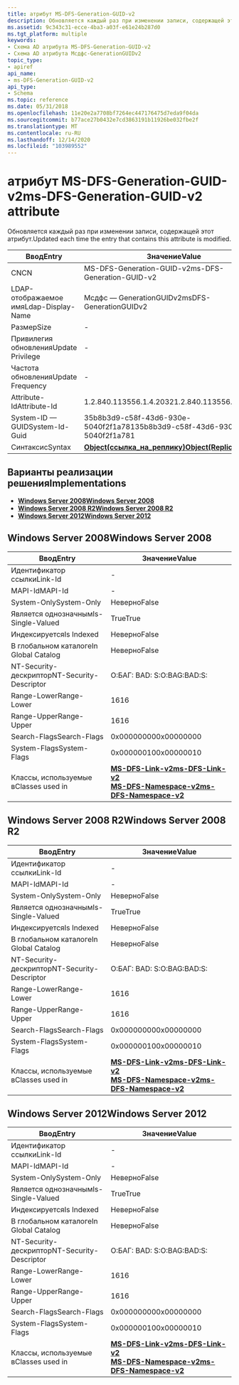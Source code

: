 ```yaml
---
title: атрибут MS-DFS-Generation-GUID-v2
description: Обновляется каждый раз при изменении записи, содержащей этот атрибут.
ms.assetid: 9c343c31-ecce-4ba3-a03f-e61e24b287d0
ms.tgt_platform: multiple
keywords:
- Схема AD атрибута MS-DFS-Generation-GUID-v2
- Схема AD атрибута Мсдфс-GenerationGUIDv2
topic_type:
- apiref
api_name:
- ms-DFS-Generation-GUID-v2
api_type:
- Schema
ms.topic: reference
ms.date: 05/31/2018
ms.openlocfilehash: 11e20e2a7708bf7264ec447176475d7eda9f04da
ms.sourcegitcommit: b77ace27b0432e7cd3863191b11926be032fbe2f
ms.translationtype: MT
ms.contentlocale: ru-RU
ms.lasthandoff: 12/14/2020
ms.locfileid: "103989552"
---
```

# <a name="ms-dfs-generation-guid-v2-attribute"></a><span data-ttu-id="eeb50-105">атрибут MS-DFS-Generation-GUID-v2</span><span class="sxs-lookup"><span data-stu-id="eeb50-105">ms-DFS-Generation-GUID-v2 attribute</span></span>

<span data-ttu-id="eeb50-106">Обновляется каждый раз при изменении записи, содержащей этот атрибут.</span><span class="sxs-lookup"><span data-stu-id="eeb50-106">Updated each time the entry that contains this attribute is modified.</span></span>



| <span data-ttu-id="eeb50-107">Ввод</span><span class="sxs-lookup"><span data-stu-id="eeb50-107">Entry</span></span> | <span data-ttu-id="eeb50-108">Значение</span><span class="sxs-lookup"><span data-stu-id="eeb50-108">Value</span></span> |
|-------------------|-------------------------------------------------------|
| <span data-ttu-id="eeb50-109">CN</span><span class="sxs-lookup"><span data-stu-id="eeb50-109">CN</span></span>                | <span data-ttu-id="eeb50-110">MS-DFS-Generation-GUID-v2</span><span class="sxs-lookup"><span data-stu-id="eeb50-110">ms-DFS-Generation-GUID-v2</span></span>                             |
| <span data-ttu-id="eeb50-111">LDAP-отображаемое имя</span><span class="sxs-lookup"><span data-stu-id="eeb50-111">Ldap-Display-Name</span></span> | <span data-ttu-id="eeb50-112">Мсдфс — GenerationGUIDv2</span><span class="sxs-lookup"><span data-stu-id="eeb50-112">msDFS-GenerationGUIDv2</span></span>                                |
| <span data-ttu-id="eeb50-113">Размер</span><span class="sxs-lookup"><span data-stu-id="eeb50-113">Size</span></span>              | \-                                                    |
| <span data-ttu-id="eeb50-114">Привилегия обновления</span><span class="sxs-lookup"><span data-stu-id="eeb50-114">Update Privilege</span></span>  | \-                                                    |
| <span data-ttu-id="eeb50-115">Частота обновления</span><span class="sxs-lookup"><span data-stu-id="eeb50-115">Update Frequency</span></span>  | \-                                                    |
| <span data-ttu-id="eeb50-116">Attribute-Id</span><span class="sxs-lookup"><span data-stu-id="eeb50-116">Attribute-Id</span></span>      | <span data-ttu-id="eeb50-117">1.2.840.113556.1.4.2032</span><span class="sxs-lookup"><span data-stu-id="eeb50-117">1.2.840.113556.1.4.2032</span></span>                               |
| <span data-ttu-id="eeb50-118">System-ID — GUID</span><span class="sxs-lookup"><span data-stu-id="eeb50-118">System-Id-Guid</span></span>    | <span data-ttu-id="eeb50-119">35b8b3d9-c58f-43d6-930e-5040f2f1a781</span><span class="sxs-lookup"><span data-stu-id="eeb50-119">35b8b3d9-c58f-43d6-930e-5040f2f1a781</span></span>                  |
| <span data-ttu-id="eeb50-120">Синтаксис</span><span class="sxs-lookup"><span data-stu-id="eeb50-120">Syntax</span></span>            | [<span data-ttu-id="eeb50-121">**Object(ссылка_на_реплику)**</span><span class="sxs-lookup"><span data-stu-id="eeb50-121">**Object(Replica-Link)**</span></span>](s-object-replica-link.md) |



## <a name="implementations"></a><span data-ttu-id="eeb50-122">Варианты реализации решения</span><span class="sxs-lookup"><span data-stu-id="eeb50-122">Implementations</span></span>

-   [<span data-ttu-id="eeb50-123">**Windows Server 2008**</span><span class="sxs-lookup"><span data-stu-id="eeb50-123">**Windows Server 2008**</span></span>](#windows-server-2008)
-   [<span data-ttu-id="eeb50-124">**Windows Server 2008 R2**</span><span class="sxs-lookup"><span data-stu-id="eeb50-124">**Windows Server 2008 R2**</span></span>](#windows-server-2008-r2)
-   [<span data-ttu-id="eeb50-125">**Windows Server 2012**</span><span class="sxs-lookup"><span data-stu-id="eeb50-125">**Windows Server 2012**</span></span>](#windows-server-2012)

## <a name="windows-server-2008"></a><span data-ttu-id="eeb50-126">Windows Server 2008</span><span class="sxs-lookup"><span data-stu-id="eeb50-126">Windows Server 2008</span></span>



| <span data-ttu-id="eeb50-127">Ввод</span><span class="sxs-lookup"><span data-stu-id="eeb50-127">Entry</span></span> | <span data-ttu-id="eeb50-128">Значение</span><span class="sxs-lookup"><span data-stu-id="eeb50-128">Value</span></span> |
|------------------------|-------------------------------------------------------------------------------------------------------------------|
| <span data-ttu-id="eeb50-129">Идентификатор ссылки</span><span class="sxs-lookup"><span data-stu-id="eeb50-129">Link-Id</span></span>                | \-                                                                                                                |
| <span data-ttu-id="eeb50-130">MAPI-Id</span><span class="sxs-lookup"><span data-stu-id="eeb50-130">MAPI-Id</span></span>                | \-                                                                                                                |
| <span data-ttu-id="eeb50-131">System-Only</span><span class="sxs-lookup"><span data-stu-id="eeb50-131">System-Only</span></span>            | <span data-ttu-id="eeb50-132">Неверно</span><span class="sxs-lookup"><span data-stu-id="eeb50-132">False</span></span>                                                                                                             |
| <span data-ttu-id="eeb50-133">Является однозначным</span><span class="sxs-lookup"><span data-stu-id="eeb50-133">Is-Single-Valued</span></span>       | <span data-ttu-id="eeb50-134">True</span><span class="sxs-lookup"><span data-stu-id="eeb50-134">True</span></span>                                                                                                              |
| <span data-ttu-id="eeb50-135">Индексируется</span><span class="sxs-lookup"><span data-stu-id="eeb50-135">Is Indexed</span></span>             | <span data-ttu-id="eeb50-136">Неверно</span><span class="sxs-lookup"><span data-stu-id="eeb50-136">False</span></span>                                                                                                             |
| <span data-ttu-id="eeb50-137">В глобальном каталоге</span><span class="sxs-lookup"><span data-stu-id="eeb50-137">In Global Catalog</span></span>      | <span data-ttu-id="eeb50-138">Неверно</span><span class="sxs-lookup"><span data-stu-id="eeb50-138">False</span></span>                                                                                                             |
| <span data-ttu-id="eeb50-139">NT-Security-дескриптор</span><span class="sxs-lookup"><span data-stu-id="eeb50-139">NT-Security-Descriptor</span></span> | <span data-ttu-id="eeb50-140">О:БАГ: BAD: S:</span><span class="sxs-lookup"><span data-stu-id="eeb50-140">O:BAG:BAD:S:</span></span>                                                                                                      |
| <span data-ttu-id="eeb50-141">Range-Lower</span><span class="sxs-lookup"><span data-stu-id="eeb50-141">Range-Lower</span></span>            | <span data-ttu-id="eeb50-142">16</span><span class="sxs-lookup"><span data-stu-id="eeb50-142">16</span></span>                                                                                                                |
| <span data-ttu-id="eeb50-143">Range-Upper</span><span class="sxs-lookup"><span data-stu-id="eeb50-143">Range-Upper</span></span>            | <span data-ttu-id="eeb50-144">16</span><span class="sxs-lookup"><span data-stu-id="eeb50-144">16</span></span>                                                                                                                |
| <span data-ttu-id="eeb50-145">Search-Flags</span><span class="sxs-lookup"><span data-stu-id="eeb50-145">Search-Flags</span></span>           | <span data-ttu-id="eeb50-146">0x00000000</span><span class="sxs-lookup"><span data-stu-id="eeb50-146">0x00000000</span></span>                                                                                                        |
| <span data-ttu-id="eeb50-147">System-Flags</span><span class="sxs-lookup"><span data-stu-id="eeb50-147">System-Flags</span></span>           | <span data-ttu-id="eeb50-148">0x00000010</span><span class="sxs-lookup"><span data-stu-id="eeb50-148">0x00000010</span></span>                                                                                                        |
| <span data-ttu-id="eeb50-149">Классы, используемые в</span><span class="sxs-lookup"><span data-stu-id="eeb50-149">Classes used in</span></span>        | [<span data-ttu-id="eeb50-150">**MS-DFS-Link-v2**</span><span class="sxs-lookup"><span data-stu-id="eeb50-150">**ms-DFS-Link-v2**</span></span>](c-msdfs-linkv2.md)<br/> [<span data-ttu-id="eeb50-151">**MS-DFS-Namespace-v2**</span><span class="sxs-lookup"><span data-stu-id="eeb50-151">**ms-DFS-Namespace-v2**</span></span>](c-msdfs-namespacev2.md)<br/> |



## <a name="windows-server-2008-r2"></a><span data-ttu-id="eeb50-152">Windows Server 2008 R2</span><span class="sxs-lookup"><span data-stu-id="eeb50-152">Windows Server 2008 R2</span></span>



| <span data-ttu-id="eeb50-153">Ввод</span><span class="sxs-lookup"><span data-stu-id="eeb50-153">Entry</span></span> | <span data-ttu-id="eeb50-154">Значение</span><span class="sxs-lookup"><span data-stu-id="eeb50-154">Value</span></span> |
|------------------------|-------------------------------------------------------------------------------------------------------------------|
| <span data-ttu-id="eeb50-155">Идентификатор ссылки</span><span class="sxs-lookup"><span data-stu-id="eeb50-155">Link-Id</span></span>                | \-                                                                                                                |
| <span data-ttu-id="eeb50-156">MAPI-Id</span><span class="sxs-lookup"><span data-stu-id="eeb50-156">MAPI-Id</span></span>                | \-                                                                                                                |
| <span data-ttu-id="eeb50-157">System-Only</span><span class="sxs-lookup"><span data-stu-id="eeb50-157">System-Only</span></span>            | <span data-ttu-id="eeb50-158">Неверно</span><span class="sxs-lookup"><span data-stu-id="eeb50-158">False</span></span>                                                                                                             |
| <span data-ttu-id="eeb50-159">Является однозначным</span><span class="sxs-lookup"><span data-stu-id="eeb50-159">Is-Single-Valued</span></span>       | <span data-ttu-id="eeb50-160">True</span><span class="sxs-lookup"><span data-stu-id="eeb50-160">True</span></span>                                                                                                              |
| <span data-ttu-id="eeb50-161">Индексируется</span><span class="sxs-lookup"><span data-stu-id="eeb50-161">Is Indexed</span></span>             | <span data-ttu-id="eeb50-162">Неверно</span><span class="sxs-lookup"><span data-stu-id="eeb50-162">False</span></span>                                                                                                             |
| <span data-ttu-id="eeb50-163">В глобальном каталоге</span><span class="sxs-lookup"><span data-stu-id="eeb50-163">In Global Catalog</span></span>      | <span data-ttu-id="eeb50-164">Неверно</span><span class="sxs-lookup"><span data-stu-id="eeb50-164">False</span></span>                                                                                                             |
| <span data-ttu-id="eeb50-165">NT-Security-дескриптор</span><span class="sxs-lookup"><span data-stu-id="eeb50-165">NT-Security-Descriptor</span></span> | <span data-ttu-id="eeb50-166">О:БАГ: BAD: S:</span><span class="sxs-lookup"><span data-stu-id="eeb50-166">O:BAG:BAD:S:</span></span>                                                                                                      |
| <span data-ttu-id="eeb50-167">Range-Lower</span><span class="sxs-lookup"><span data-stu-id="eeb50-167">Range-Lower</span></span>            | <span data-ttu-id="eeb50-168">16</span><span class="sxs-lookup"><span data-stu-id="eeb50-168">16</span></span>                                                                                                                |
| <span data-ttu-id="eeb50-169">Range-Upper</span><span class="sxs-lookup"><span data-stu-id="eeb50-169">Range-Upper</span></span>            | <span data-ttu-id="eeb50-170">16</span><span class="sxs-lookup"><span data-stu-id="eeb50-170">16</span></span>                                                                                                                |
| <span data-ttu-id="eeb50-171">Search-Flags</span><span class="sxs-lookup"><span data-stu-id="eeb50-171">Search-Flags</span></span>           | <span data-ttu-id="eeb50-172">0x00000000</span><span class="sxs-lookup"><span data-stu-id="eeb50-172">0x00000000</span></span>                                                                                                        |
| <span data-ttu-id="eeb50-173">System-Flags</span><span class="sxs-lookup"><span data-stu-id="eeb50-173">System-Flags</span></span>           | <span data-ttu-id="eeb50-174">0x00000010</span><span class="sxs-lookup"><span data-stu-id="eeb50-174">0x00000010</span></span>                                                                                                        |
| <span data-ttu-id="eeb50-175">Классы, используемые в</span><span class="sxs-lookup"><span data-stu-id="eeb50-175">Classes used in</span></span>        | [<span data-ttu-id="eeb50-176">**MS-DFS-Link-v2**</span><span class="sxs-lookup"><span data-stu-id="eeb50-176">**ms-DFS-Link-v2**</span></span>](c-msdfs-linkv2.md)<br/> [<span data-ttu-id="eeb50-177">**MS-DFS-Namespace-v2**</span><span class="sxs-lookup"><span data-stu-id="eeb50-177">**ms-DFS-Namespace-v2**</span></span>](c-msdfs-namespacev2.md)<br/> |



## <a name="windows-server-2012"></a><span data-ttu-id="eeb50-178">Windows Server 2012</span><span class="sxs-lookup"><span data-stu-id="eeb50-178">Windows Server 2012</span></span>



| <span data-ttu-id="eeb50-179">Ввод</span><span class="sxs-lookup"><span data-stu-id="eeb50-179">Entry</span></span> | <span data-ttu-id="eeb50-180">Значение</span><span class="sxs-lookup"><span data-stu-id="eeb50-180">Value</span></span> |
|------------------------|-------------------------------------------------------------------------------------------------------------------|
| <span data-ttu-id="eeb50-181">Идентификатор ссылки</span><span class="sxs-lookup"><span data-stu-id="eeb50-181">Link-Id</span></span>                | \-                                                                                                                |
| <span data-ttu-id="eeb50-182">MAPI-Id</span><span class="sxs-lookup"><span data-stu-id="eeb50-182">MAPI-Id</span></span>                | \-                                                                                                                |
| <span data-ttu-id="eeb50-183">System-Only</span><span class="sxs-lookup"><span data-stu-id="eeb50-183">System-Only</span></span>            | <span data-ttu-id="eeb50-184">Неверно</span><span class="sxs-lookup"><span data-stu-id="eeb50-184">False</span></span>                                                                                                             |
| <span data-ttu-id="eeb50-185">Является однозначным</span><span class="sxs-lookup"><span data-stu-id="eeb50-185">Is-Single-Valued</span></span>       | <span data-ttu-id="eeb50-186">True</span><span class="sxs-lookup"><span data-stu-id="eeb50-186">True</span></span>                                                                                                              |
| <span data-ttu-id="eeb50-187">Индексируется</span><span class="sxs-lookup"><span data-stu-id="eeb50-187">Is Indexed</span></span>             | <span data-ttu-id="eeb50-188">Неверно</span><span class="sxs-lookup"><span data-stu-id="eeb50-188">False</span></span>                                                                                                             |
| <span data-ttu-id="eeb50-189">В глобальном каталоге</span><span class="sxs-lookup"><span data-stu-id="eeb50-189">In Global Catalog</span></span>      | <span data-ttu-id="eeb50-190">Неверно</span><span class="sxs-lookup"><span data-stu-id="eeb50-190">False</span></span>                                                                                                             |
| <span data-ttu-id="eeb50-191">NT-Security-дескриптор</span><span class="sxs-lookup"><span data-stu-id="eeb50-191">NT-Security-Descriptor</span></span> | <span data-ttu-id="eeb50-192">О:БАГ: BAD: S:</span><span class="sxs-lookup"><span data-stu-id="eeb50-192">O:BAG:BAD:S:</span></span>                                                                                                      |
| <span data-ttu-id="eeb50-193">Range-Lower</span><span class="sxs-lookup"><span data-stu-id="eeb50-193">Range-Lower</span></span>            | <span data-ttu-id="eeb50-194">16</span><span class="sxs-lookup"><span data-stu-id="eeb50-194">16</span></span>                                                                                                                |
| <span data-ttu-id="eeb50-195">Range-Upper</span><span class="sxs-lookup"><span data-stu-id="eeb50-195">Range-Upper</span></span>            | <span data-ttu-id="eeb50-196">16</span><span class="sxs-lookup"><span data-stu-id="eeb50-196">16</span></span>                                                                                                                |
| <span data-ttu-id="eeb50-197">Search-Flags</span><span class="sxs-lookup"><span data-stu-id="eeb50-197">Search-Flags</span></span>           | <span data-ttu-id="eeb50-198">0x00000000</span><span class="sxs-lookup"><span data-stu-id="eeb50-198">0x00000000</span></span>                                                                                                        |
| <span data-ttu-id="eeb50-199">System-Flags</span><span class="sxs-lookup"><span data-stu-id="eeb50-199">System-Flags</span></span>           | <span data-ttu-id="eeb50-200">0x00000010</span><span class="sxs-lookup"><span data-stu-id="eeb50-200">0x00000010</span></span>                                                                                                        |
| <span data-ttu-id="eeb50-201">Классы, используемые в</span><span class="sxs-lookup"><span data-stu-id="eeb50-201">Classes used in</span></span>        | [<span data-ttu-id="eeb50-202">**MS-DFS-Link-v2**</span><span class="sxs-lookup"><span data-stu-id="eeb50-202">**ms-DFS-Link-v2**</span></span>](c-msdfs-linkv2.md)<br/> [<span data-ttu-id="eeb50-203">**MS-DFS-Namespace-v2**</span><span class="sxs-lookup"><span data-stu-id="eeb50-203">**ms-DFS-Namespace-v2**</span></span>](c-msdfs-namespacev2.md)<br/> |



 

 





